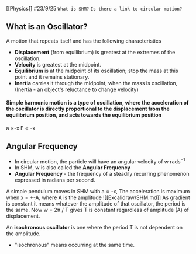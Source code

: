 [[Physics]]
#23/9/25
`What is SHM?`
`Is there a link to circular motion?`
## What is an Oscillator?
A motion that repeats itself and has the following characteristics
- **Displacement** (from equilibrium) is greatest at the extremes of the oscillation.
- **Velocity** is greatest at the midpoint.
- **Equilibrium** is at the midpoint of its oscillation; stop the mass at this point and it remains stationary.
- **Inertia** carries it through the midpoint, when the mass is oscillation,
(Inertia - an object's reluctance to change velocity)
#### Simple harmonic motion is a type of oscillation, where the acceleration of the oscillator is directly proportional to the displacement from the equilibrium position, and acts towards the equilibrium position

a ∝-x
F ∝ -x

## Angular Frequency
- In circular motion, the particle will have an angular velocity of w rads$^{-1}$
- In SHM, w is also called the **Angular Frequency**
- **Angular Frequency** - the frequency of a steadily recurring phenomenon expressed in radians per second.

A simple pendulum moves in SHM with a ∝ -x,
The acceleration is maximum when x = +-A,
where A is the amplitude
![[Excalidraw/SHM.md]]
As gradient is constant it means whatever the amplitude of that oscillator, the period is the same.
Now w = 2π / T gives T is constant regardless of amplitude (A) of displacement.

An **isochronous oscillator** is one where the period T is not dependent on the amplitude.
- "isochronous" means occurring at the same time.